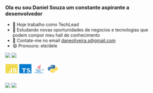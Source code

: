 ### Ola eu sou Daniel Souza um constante aspirante a desenvolvedor

- 🔭 Hoje trabalho como TechLead
- 🌱 Estudando novas oportunidades de negocios e tecnologias que podem compor meu hall de conhecimento
- 💬 Contate-me no email daneoliveira.s@gmail.com
- 😄 Pronouns: ele/dele

<div>
  <img height="180em" src="https://github-readme-stats.vercel.app/api?username=daneiel&show_icons=true&theme=radical" />
  <img height="180em" src="https://github-readme-stats.vercel.app/api/top-langs/?username=daneiel&layout=compact" />
</div>

<div style="display: inline_block"><br>
  <img align="center" alt="Daniel-Js" height="30" width="40" src="https://raw.githubusercontent.com/devicons/devicon/master/icons/javascript/javascript-plain.svg">
  <img align="center" alt="Daniel-Ts" height="30" width="40" src="https://raw.githubusercontent.com/devicons/devicon/master/icons/typescript/typescript-plain.svg">
  <img align="center" alt="Daniel-CSS" height="30" width="40" src="https://raw.githubusercontent.com/devicons/devicon/master/icons/java/java-original.svg">
  <img align="center" alt="Daniel-Python" height="30" width="40" src="https://raw.githubusercontent.com/devicons/devicon/master/icons/python/python-original.svg">
</div>

##

<div> 
  <a href = "mailto:daneoliveira.s@gmail.com"><img src="https://img.shields.io/badge/-Gmail-%23333?style=for-the-badge&logo=gmail&logoColor=white" target="_blank"></a>
  <a href="https://www.linkedin.com/in/rafaella-ballerini-45875016a" target="_blank"><img src="https://img.shields.io/badge/-LinkedIn-%230077B5?style=for-the-badge&logo=linkedin&logoColor=white" target="_blank"></a> 
</div>

